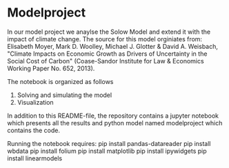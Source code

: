 # Modelproject

In our model project we anaylse the Solow Model and extend it with the impact of climate change.
The source for this model orginiates from:
Elisabeth Moyer, Mark D. Woolley, Michael J. Glotter & David A. Weisbach, "Climate Impacts on Economic Growth as Drivers of Uncertainty in the Social Cost of Carbon" (Coase-Sandor Institute for Law & Economics Working Paper No. 652, 2013).

The notebook is organized as follows

1. Solving and simulating the model
2. Visualization


In addition to this README-file, the repository contains a jupyter notebook which presents all the results and python model named modelproject which contains the code. 


Running the notebook requires:
pip install pandas-datareader
pip install wbdata
pip install folium
pip install matplotlib 
pip install ipywidgets
pip install linearmodels 
